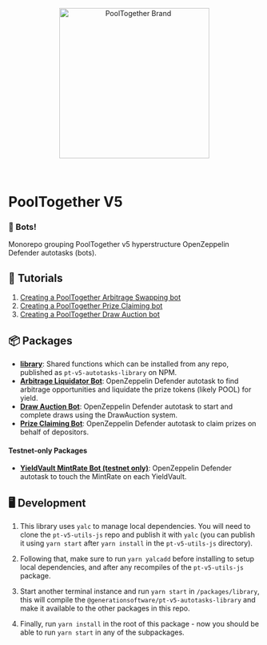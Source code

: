 <p align="center">
  <img src="https://raw.githubusercontent.com/GenerationSoftware/pt-v5-utils-js/main/img/pooltogether-logo--purple@2x.png?raw=true" alt="PoolTogether Brand" style="max-width:100%;" width="300">
</p>

<br />

# PoolTogether V5

### 🤖 Bots!

Monorepo grouping PoolTogether v5 hyperstructure OpenZeppelin Defender autotasks (bots).

## 📖 Tutorials

1. [Creating a PoolTogether Arbitrage Swapping bot](https://mirror.xyz/chuckbergeron-g9.eth/ES-IJduktYPb0X_sBikfqL-PVFRweNpoPrlr01zcVX8)
2. [Creating a PoolTogether Prize Claiming bot](https://mirror.xyz/chuckbergeron-g9.eth/xPSEh1pfjV2IT1yswcsjN2gBBrVf548V8q9W23xxA8U)
3. [Creating a PoolTogether Draw Auction bot](https://mirror.xyz/chuckbergeron-g9.eth/1o-d_ScnJ8F0cer5SRmILMSPxTCn4vlWgN7fkU4FD4o)

## 📦 Packages

- **[library](./packages/library)**: Shared functions which can be installed from any repo, published as `pt-v5-autotasks-library` on NPM.
- **[Arbitrage Liquidator Bot](./packages/liquidator)**: OpenZeppelin Defender autotask to find arbitrage opportunities and liquidate the prize tokens (likely POOL) for yield.
- **[Draw Auction Bot](./packages/draw-auction)**: OpenZeppelin Defender autotask to start and complete draws using the DrawAuction system.
- **[Prize Claiming Bot](./packages/prize-claimer)**: OpenZeppelin Defender autotask to claim prizes on behalf of depositors.

#### Testnet-only Packages

- **[YieldVault MintRate Bot (testnet only)](./packages/yieldvault-mintrate)**: OpenZeppelin Defender autotask to touch the MintRate on each YieldVault.

## 🖥️ Development

1. This library uses `yalc` to manage local dependencies. You will need to clone the `pt-v5-utils-js` repo and publish it with `yalc` (you can publish it using `yarn start` after `yarn install` in the `pt-v5-utils-js` directory).

2. Following that, make sure to run `yarn yalcadd` before installing to setup local dependencies, and after any recompiles of the `pt-v5-utils-js` package.

3. Start another terminal instance and run `yarn start` in `/packages/library`, this will compile the `@generationsoftware/pt-v5-autotasks-library` and make it available to the other packages in this repo.

4. Finally, run `yarn install` in the root of this package - now you should be able to run `yarn start` in any of the subpackages.
